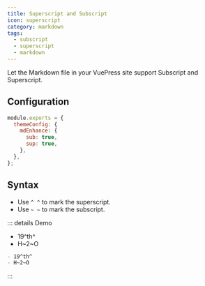 ```yaml
---
title: Superscript and Subscript
icon: superscript
category: markdown
tags:
  - subscript
  - superscript
  - markdown
---
```


Let the Markdown file in your VuePress site support Subscript and Superscript.

<!-- more -->

## Configuration

```js {4,5}
module.exports = {
  themeConfig: {
    mdEnhance: {
      sub: true,
      sup: true,
    },
  },
};
```

## Syntax

- Use `^ ^` to mark the superscript.
- Use `~ ~` to mark the subscript.

::: details Demo

- 19^th^
- H~2~O

```md
- 19^th^
- H~2~O
```

:::
